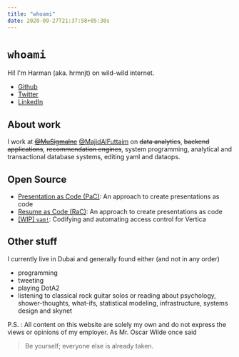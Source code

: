 ```yaml
---
title: "whoami"
date: 2020-09-27T21:37:58+05:30s
---
```


# `whoami`

Hi! I'm Harman (aka. hrmnjt) on wild-wild internet.

- [Github](https://github.com/hrmnjt)
- [Twitter](https://twitter.com/__hrmnjt__)
- [LinkedIn](https://twitter.com/__hrmnjt__)

## About work

I work at ~~[@MuSigmaInc](https://twitter.com/MuSigmaInc)~~ 
[@MajidAlFuttaim](https://twitter.com/MajidAlFuttaim) on ~~data analytics~~, 
~~backend applications~~, ~~recommendation engines~~, system programming, 
analytical and transactional database systems, editing yaml and dataops.

## Open Source

- [Presentation as Code (PaC)](https://github.com/hrmnjt/way-to-go-present/): An approach to create presentations as code
- [Resume as Code (RaC)](https://github.com/hrmnjt/way-to-go-present/): An approach to create presentations as code
- [[WIP] `vam!`](https://github.com/hrmnjt/vam/): Codifying and automating access control for Vertica

## Other stuff

I currently live in Dubai and generally found either (and not in any order)
- programming
- tweeting
- playing DotA2
- listening to classical rock guitar solos or reading about psychology, 
shower-thoughts, what-ifs, statistical modeling, infrastructure, systems design 
and skynet

P.S. : All content on this website are solely my own and do not express the 
views or opinions of my employer. As Mr. Oscar Wilde once said

> Be yourself; everyone else is already taken.

